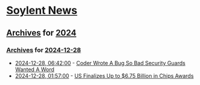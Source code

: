# [Soylent News](../../../README.md)

## [Archives](../../index.md) for [2024](../index.md)

### [Archives](../../index.md) for [2024-12-28](index.md)

* [2024-12-28, 06:42:00](https://soylentnews.org/article.pl?sid=24/12/27/1646233&from=rss) - [Coder Wrote A Bug So Bad Security Guards Wanted A Word](https://soylentnews.org/article.pl?sid=24/12/27/1646233&from=rss)
* [2024-12-28, 01:57:00](https://soylentnews.org/article.pl?sid=24/12/27/1530247&from=rss) - [US Finalizes Up to $6.75 Billion in Chips Awards](https://soylentnews.org/article.pl?sid=24/12/27/1530247&from=rss)
